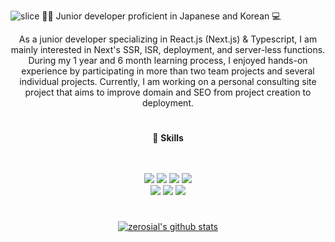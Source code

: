 ![slice](https://capsule-render.vercel.app/api?type=slice&color=auto&height=200&text=백승훈&fontAlign=70&rotate=13&fontAlignY=25&desc=front%20-end&descAlign=70&descAlignY=44)
🙌🏻 Junior developer proficient in Japanese and Korean 💻
<div align="center">

As a junior developer specializing in React.js (Next.js) & Typescript, I am mainly interested in Next's SSR, ISR, deployment, and server-less functions. During my 1 year and 6 month learning process, I enjoyed hands-on experience by participating in more than two team projects and several individual projects. Currently, I am working on a personal consulting site project that aims to improve domain and SEO from project creation to deployment.

  </div>

#

<div align="center">
  
  📌 **Skills**
  
  <br/>
  <br/>
<img src="https://img.shields.io/badge/HTML5-E34F26?style=for-the-badge&logo=HTML5&logoColor=FFFFFF"/> <img src="https://img.shields.io/badge/CSS3-1572B6?style=for-the-badge&logo=CSS3&logoColor=FFFFFF"/> <img src="https://img.shields.io/badge/Javascript-F7DF1E?style=for-the-badge&logo=Javascript&logoColor=000000"/> <img src="https://img.shields.io/badge/Typescript-3178C6?style=for-the-badge&logo=TypeScript&logoColor=ffffff"/> <br/>
<img src="https://img.shields.io/badge/React-61DAFB?style=for-the-badge&logo=React&logoColor=000000"/> <img src="https://img.shields.io/badge/StyledComponents-DB7093?style=for-the-badge&logo=Styled-Components&logoColor=000000"/> 
<img src="https://img.shields.io/badge/next.js-000000?style=for-the-badge&logo=nextdotjs&logoColor=white"/> 
  </div>
  
#

<div align="center">

[![zerosial's github stats](https://github-readme-stats.vercel.app/api/top-langs/?username=zerosial&show_icons=true&hide_border=true&theme=vue-dark&layout=compact)](https://github.com/zerosial)

</div>

